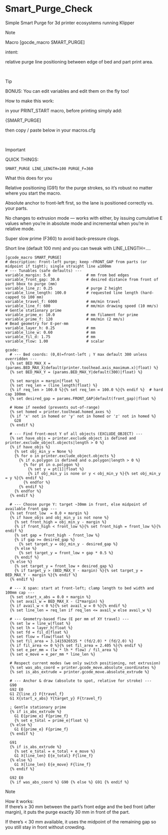 # Smart_Purge_Check
Simple Smart Purge for 3d printer ecosystems running Klipper


>[!NOTE]
>Macro [gocde_macro SMART_PURGE]
>
>intent:
>
>relative purge line positioning between edge of bed and part print area.

<br>

>[!TIP]
>BONUS: You can edit variables and edit them on the fly too!
>
>How to make this work:
>
>in your PRINT_START macro, before printing simply add:
>
>{SMART_PURGE]
>
>then copy / paste below in your macros.cfg

<br>

>[!IMPORTANT]
>QUICK THINGS:
>
>```SMART_PURGE LINE_LENGTH=100 PURGE_F=360```
>
>What this does for you
>
>Relative positioning (G91) for the purge strokes, so it’s robust no matter where you start the macro.
>
>Absolute anchor to front-left first, so the lane is positioned correctly vs. your parts.
>
>No changes to extrusion mode — works with either, by issuing cumulative E values when you’re in absolute mode and incremental when you’re in relative mode.
>
>Super slow prime (F360) to avoid back-pressure clogs.
>
>Short line (default 100 mm) and you can tweak with LINE_LENGTH=….

```
[gcode_macro SMART_PURGE]
# description: Front-left purge; keep ~FRONT_GAP from parts (or midpoint if tight); single straight line ≤100mm
# --- Tunables (safe defaults) ---
variable_margin: 5.0                # mm from bed edges
variable_front_gap: 30.0            # desired distance from front of part bbox to purge (mm)
variable_line_z: 0.25               # purge Z height
variable_line_length: 100.0         # requested line length (hard-capped to 100 mm)
variable_travel_f: 6000             # mm/min travel
variable_line_f: 600                # mm/min drawing speed (10 mm/s)
# Gentle stationary prime
variable_prime_e: 10.0              # mm filament for prime
variable_prime_f: 120               # mm/min (2 mm/s)
# Bead geometry for E-per-mm
variable_layer_h: 0.25              # mm
variable_line_w: 0.60               # mm
variable_fil_d: 1.75                # mm
variable_flow: 1.00                 # scalar

gcode:
  # --- Bed coords: (0,0)=front-left ; Y max default 300 unless overridden ---
  {% set BED_MAX_X = (params.BED_MAX_X|default(printer.toolhead.axis_maximum.x)|float) %}
  {% set BED_MAX_Y = (params.BED_MAX_Y|default(300)|float) %}

  {% set margin = margin|float %}
  {% set req_len = (line_length|float) %}
  {% if req_len > 100.0 %}{% set req_len = 100.0 %}{% endif %}  # hard cap 100mm
  {% set desired_gap = params.FRONT_GAP|default(front_gap)|float %}

  # Home if needed (prevents out-of-range)
  {% set homed = printer.toolhead.homed_axes %}
  {% if 'x' not in homed or 'y' not in homed or 'z' not in homed %}
    G28
  {% endif %}

  # --- Find front-most Y of all objects (EXCLUDE_OBJECT) ---
  {% set have_objs = printer.exclude_object is defined and printer.exclude_object.objects|length > 0 %}
  {% if have_objs %}
    {% set obj_min_y = None %}
    {% for o in printer.exclude_object.objects %}
      {% if o.polygon is defined and o.polygon|length > 0 %}
        {% for pt in o.polygon %}
          {% set y = pt[1]|float %}
          {% if obj_min_y is none or y < obj_min_y %}{% set obj_min_y = y %}{% endif %}
        {% endfor %}
      {% endif %}
    {% endfor %}
  {% endif %}

  # --- Choose purge Y: target ~30mm in front, else midpoint of available front gap ---
  {% set front_low  = 0.0 + margin %}
  {% if have_objs and obj_min_y is not none %}
    {% set front_high = obj_min_y - margin %}
    {% if front_high < front_low %}{% set front_high = front_low %}{% endif %}
    {% set gap = front_high - front_low %}
    {% if gap >= desired_gap %}
      {% set target_y = obj_min_y - desired_gap %}
    {% else %}
      {% set target_y = front_low + gap * 0.5 %}
    {% endif %}
  {% else %}
    {% set target_y = front_low + desired_gap %}
    {% if target_y > (BED_MAX_Y - margin) %}{% set target_y = BED_MAX_Y - margin %}{% endif %}
  {% endif %}

  # --- X span: start at front-left; clamp length to bed width and 100mm cap ---
  {% set start_x_abs = 0.0 + margin %}
  {% set avail_w = BED_MAX_X - (2*margin) %}
  {% if avail_w < 0 %}{% set avail_w = 0 %}{% endif %}
  {% set line_len = req_len if req_len <= avail_w else avail_w %}

  # --- Geometry-based flow (E per mm of XY travel) ---
  {% set lw = line_w|float %}
  {% set lh = layer_h|float %}
  {% set fd = fil_d|float %}
  {% set flow = flow|float %}
  {% set fil_area = 3.1415926535 * (fd/2.0) * (fd/2.0) %}
  {% if fil_area <= 0 %}{% set fil_area = 2.405 %}{% endif %}
  {% set e_per_mm = (lw * lh * flow) / fil_area %}
  {% set e_move = e_per_mm * line_len %}

  # Respect current modes (we only switch positioning, not extrusion)
  {% set was_abs_coord = printer.gcode_move.absolute_coordinates %}
  {% set is_abs_extrude = printer.gcode_move.absolute_extrude %}

  # --- Anchor & draw (absolute to spot, relative for stroke) ---
  G90
  G92 E0
  G1 Z{line_z} F{travel_f}
  G1 X{start_x_abs} Y{target_y} F{travel_f}

  ; Gentle stationary prime
  {% if is_abs_extrude %}
    G1 E{prime_e} F{prime_f}
    {% set e_total = prime_e|float %}
  {% else %}
    G1 E{prime_e} F{prime_f}
  {% endif %}

  G91
  {% if is_abs_extrude %}
    {% set e_total = e_total + e_move %}
    G1 X{line_len} E{e_total} F{line_f}
  {% else %}
    G1 X{line_len} E{e_move} F{line_f}
  {% endif %}

  G92 E0
  {% if was_abs_coord %} G90 {% else %} G91 {% endif %}
```

>[!NOTE]
>How it works:
><br>
> If there’s ≥ 30 mm between the part’s front edge and the bed front (after margin), it puts the purge exactly 30 mm in front of the part.
>
>If there’s < 30 mm available, it uses the midpoint of the remaining gap so you still stay in front without crowding.
